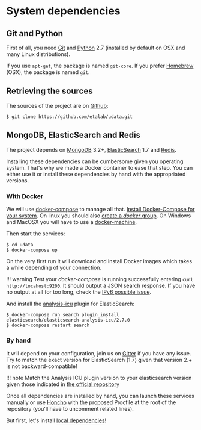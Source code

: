 # System dependencies

## Git and Python

First of all, you need [Git][] and [Python][] 2.7 (installed by default on OSX and many Linux distributions).

If you use `apt-get`, the package is named `git-core`.
If you prefer [Homebrew][] (OSX), the package is named `git`.

## Retrieving the sources

The sources of the project are on [Github][]:

```shell
$ git clone https://github.com/etalab/udata.git
```


## MongoDB, ElasticSearch and Redis

The project depends on [MongoDB][] 3.2+, [ElasticSearch][] 1.7 and [Redis][].

Installing these dependencies can be cumbersome given you operating system.
That's why we made a Docker container to ease that step.
You can either use it or install these dependencies by hand with the appropriated versions.

### With Docker

We will use [docker-compose][] to manage all that.
[Install Docker-Compose for your system][docker-compose-install].
On linux you should also [create a _docker_ group][docker-compose-group].
On Windows and MacOSX you will have to use a [docker-machine][].

Then start the services:

```shell
$ cd udata
$ docker-compose up
```

On the very first run it will download and install Docker images which takes a while depending of your connection.

!!! warning
    Test your _docker-compose_ is running successfully entering `curl http://locahost:9200`.
    It should output a JSON search response.
    If you have no output at all for too long,
    check the [IPv6 possible issue](https://github.com/docker/docker/issues/2174#issuecomment-35697655).

And install the [analysis-icu][] plugin for ElasticSearch:

```shell
$ docker-compose run search plugin install elasticsearch/elasticsearch-analysis-icu/2.7.0
$ docker-compose restart search
```

### By hand

It will depend on your configuration, join us on [Gitter][] if you have any issue. Try to match the exact version for ElasticSearch (1.7) given that version 2.+ is not backward-compatible!

!!! note
    Match the Analysis ICU plugin version to your elasticsearch version
    given those indicated in [the official repository][analysis-icu]

Once all dependencies are installed by hand, you can launch these services manually or use [Honcho][] with the proposed Procfile at the root of the repository (you'll have to uncomment related lines).

But first, let's install [local dependencies](local-dependencies.md)!


[mongodb]: https://www.mongodb.org/
[elasticsearch]: https://www.elastic.co/products/elasticsearch
[redis]: http://redis.io/
[honcho]: https://github.com/nickstenning/honcho
[gitter]: https://gitter.im/etalab/udata
[github]: https://github.com/etalab/udata
[homebrew]: http://brew.sh/
[python]: https://www.python.org/
[git]: https://git-scm.com/
[docker-compose]: https://docs.docker.com/compose/
[docker-compose-install]: https://docs.docker.com/compose/install/
[docker-compose-group]: https://docs.docker.com/engine/installation/linux/ubuntulinux/#create-a-docker-group
[docker-machine]: https://docs.docker.com/machine/overview/
[analysis-icu]: https://github.com/elastic/elasticsearch-analysis-icu
